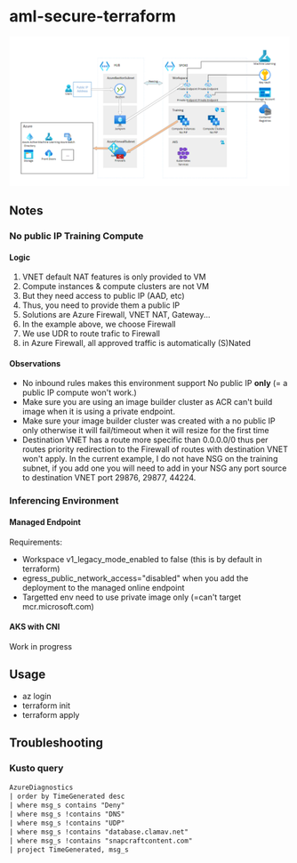 # aml-secure-terraform

![architecture-schema](docs/architectureschema.png)

## Notes

### No public IP Training Compute 

#### Logic

1. VNET default NAT features is only provided to VM
2. Compute instances & compute clusters are not VM
3. But they need access to public IP (AAD, etc)
4. Thus, you need to provide them a public IP
5. Solutions are Azure Firewall, VNET NAT, Gateway...
6. In the example above, we choose Firewall
7. We use UDR to route trafic to Firewall
8. in Azure Firewall, all approved traffic is automatically (S)Nated

#### Observations
- No inbound rules makes this environment support No public IP __only__ (= a public IP compute won't work.)
- Make sure you are using an image builder cluster as ACR can't build image when it is using a private endpoint.
- Make sure your image builder cluster was created with a no public IP only otherwise it will fail/timeout when it will resize for the first time
- Destination VNET has a route more specific than 0.0.0.0/0 thus per routes priority redirection to the Firewall of routes with destination VNET won't apply. In the current example, I do not have NSG on the training subnet, if you add one you will need to add in your NSG any port source to destination VNET port 29876, 29877, 44224. 

### Inferencing Environment

#### Managed Endpoint

Requirements:
- Workspace v1_legacy_mode_enabled to false (this is by default in terraform)
- egress_public_network_access="disabled" when you add the deployment to the managed online endpoint
- Targetted env need to use private image only (=can't target mcr.microsoft.com)


#### AKS with CNI
Work in progress

## Usage

- az login
- terraform init
- terraform apply


## Troubleshooting

### Kusto query

```
AzureDiagnostics 
| order by TimeGenerated desc
| where msg_s contains "Deny"
| where msg_s !contains "DNS"
| where msg_s !contains "UDP"
| where msg_s !contains "database.clamav.net" 
| where msg_s !contains "snapcraftcontent.com"
| project TimeGenerated, msg_s
```
